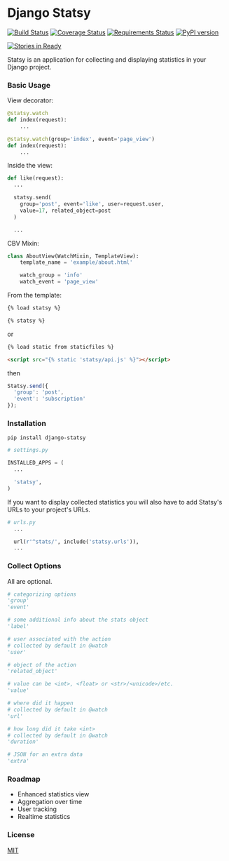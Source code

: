 
Django Statsy
========

[![Build Status](https://travis-ci.org/fata1ex/django-statsy.svg)](https://travis-ci.org/fata1ex/django-statsy) [![Coverage Status](https://coveralls.io/repos/fata1ex/django-statsy/badge.svg)](https://coveralls.io/r/fata1ex/django-statsy) [![Requirements Status](https://requires.io/github/fata1ex/django-statsy/requirements.svg?branch=master)](https://requires.io/github/fata1ex/django-statsy/requirements/?branch=master) [![PyPI version](https://badge.fury.io/py/django-statsy.svg)](http://badge.fury.io/py/django-statsy)

[![Stories in Ready](https://badge.waffle.io/fata1ex/django-statsy.svg?label=in%20progress&title=In%20Progress)](https://waffle.io/fata1ex/django-statsy)

Statsy is an application for collecting and displaying statistics in your Django project.


### Basic Usage

View decorator:

```python
@statsy.watch
def index(request):
    ...
```

```python
@statsy.watch(group='index', event='page_view')
def index(request):
    ...
```

Inside the view:

```python
def like(request):
  ...

  statsy.send(
    group='post', event='like', user=request.user,
    value=17, related_object=post
  )

  ...
```

CBV Mixin:

```python
class AboutView(WatchMixin, TemplateView):
    template_name = 'example/about.html'

    watch_group = 'info'
    watch_event = 'page_view'
```

From the template:

```html
{% load statsy %}

{% statsy %}
```

or

```html
{% load static from staticfiles %}

<script src="{% static 'statsy/api.js' %}"></script>
```

then

```javascript
Statsy.send({
  'group': 'post',
  'event': 'subscription'
});
```

### Installation

```
pip install django-statsy
```

```python
# settings.py

INSTALLED_APPS = (
  ...

  'statsy',
)
```

If you want to display collected statistics you will also have to add Statsy's URLs to your project's URLs.

```python
# urls.py
  ...

  url(r'^stats/', include('statsy.urls')),
  ...
```

### Collect Options

All are optional.
```python
# categorizing options
'group'
'event'

# some additional info about the stats object
'label'

# user associated with the action
# collected by default in @watch
'user'

# object of the action
'related_object'

# value can be <int>, <float> or <str>/<unicode>/etc.
'value'

# where did it happen
# collected by default in @watch
'url'

# how long did it take <int>
# collected by default in @watch
'duration'

# JSON for an extra data
'extra'
```

### Roadmap
- Enhanced statistics view
- Aggregation over time
- User tracking
- Realtime statistics

### License
[MIT](https://github.com/fata1ex/django-statsy/raw/master/LICENSE)
